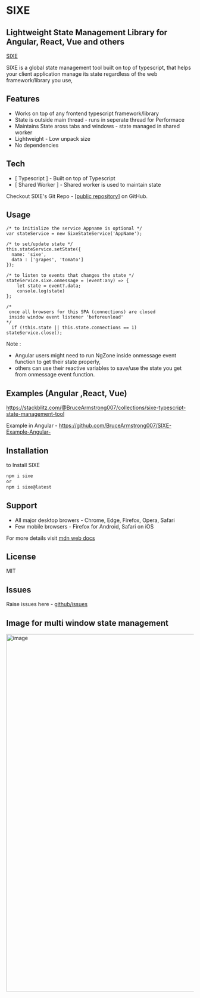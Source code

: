 # SIXE
## Lightweight State Management Library for Angular, React, Vue and others

[SIXE](/ico/sixe.ico)

SIXE is a global state management tool built on top of typescript, that helps your client application manage its state regardless of the web framework/library you use,




## Features
- Works on top of any frontend typescript framework/library
- State is outside main thread - runs in seperate thread for Performace
- Maintains State aross tabs and windows - state managed in shared worker
- Lightweight - Low unpack size
- No dependencies

## Tech
- [ Typescript ] - Built on top of Typescript
- [ Shared Worker ] - Shared worker is used to maintain state

Checkout SIXE's Git Repo - [[public repository](https://github.com/BruceArmstrong007/SIXE)] on GitHub.

## Usage
    /* to initialize the service Appname is optional */
    var stateService = new SixeStateService('AppName');
    
    /* to set/update state */
    this.stateService.setState({
      name: 'sixe',
      data : ['grapes', 'tomato']
    });
    
    /* to listen to events that changes the state */
    stateService.sixe.onmessage = (event:any) => {
        let state = event?.data;
        console.log(state)
    };

    /* 
     once all browsers for this SPA (connections) are closed 
     inside window event listener 'beforeunload'
    */
      if (!this.state || this.state.connections == 1) stateService.close();
    
Note : 
- Angular users might need to run NgZone inside onmessage event function to get their state properly, 
- others can use their reactive variables to save/use the state you get from onmessage event function.

## Examples (Angular ,React, Vue)
https://stackblitz.com/@BruceArmstrong007/collections/sixe-typescript-state-management-tool
 
Example in Angular - https://github.com/BruceArmstrong007/SIXE-Example-Angular- 

## Installation

to Install SIXE

```sh
npm i sixe 
or
npm i sixe@latest
```

## Support
- All major desktop browers - Chrome, Edge, Firefox, Opera, Safari
- Few mobile browsers - Firefox for Android, Safari on iOS

For more details visit [mdn web docs](https://developer.mozilla.org/en-US/docs/Web/API/SharedWorker)

## License

MIT
## Issues
 Raise issues here - [github/issues](https://github.com/BruceArmstrong007/SIXE/issues)


## Image for multi window state management
<img width="959" alt="image" src="https://user-images.githubusercontent.com/48177059/226348113-f563e41e-579c-4c95-9fea-c6a2429ddf75.png">

